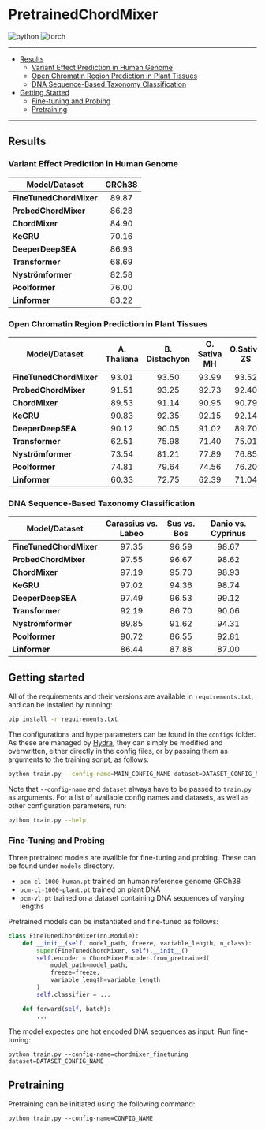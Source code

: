 # PretrainedChordMixer

![python](https://user-images.githubusercontent.com/44374191/224485239-3e013eff-f76e-46a4-90a7-e55fa0a6b3a7.svg)
![torch](https://user-images.githubusercontent.com/44374191/224485304-0b0f25c6-e31f-48a9-8cec-1767bffee1e6.svg)

---

- [Results](#results)
  - [Variant Effect Prediction in Human Genome](#variant-effect-prediction-in-human-genome)
  - [Open Chromatin Region Prediction in Plant Tissues](#open-chromatin-region-prediction-in-plant-tissues)
  - [DNA Sequence-Based Taxonomy Classification](#dna-sequence-based-taxonomy-classification)
- [Getting Started](#getting-started)
  - [Fine-tuning and Probing](#fine-tuning-and-probing)
  - [Pretraining](#pretraining)

---

## Results

### Variant Effect Prediction in Human Genome

| **Model/Dataset**       | **GRCh38** |
|-------------------------|:----------:|
| **FineTunedChordMixer** |    89.87   |
| **ProbedChordMixer**    |    86.28   |
| **ChordMixer**          |    84.90   |
| **KeGRU**               |    70.16   |
| **DeeperDeepSEA**       |    86.93   |
| **Transformer**         |    68.69   |
| **Nyströmformer**       |    82.58   |
| **Poolformer**          |    76.00   |
| **Linformer**           |    83.22   |


### Open Chromatin Region Prediction in Plant Tissues

| **Model/Dataset**       | **A. Thaliana** | **B. Distachyon** | **O. Sativa MH** | **O.Sativa ZS** | **S. Italica** | **S. Bicolor** | **Z. Mays** |
|-------------------------|:---------------:|:-----------------:|:----------------:|:---------------:|:--------------:|:--------------:|:-----------:|
| **FineTunedChordMixer** |      93.01      |       93.50       |       93.99      |      93.52      |      94.50     |      96.59     |    96.69    |
| **ProbedChordMixer**    |      91.51      |       93.25       |       92.73      |      92.40      |      93.18     |      95.53     |    96.98    |
| **ChordMixer**          |      89.53      |       91.14       |       90.95      |      90.79      |      91.93     |      94.52     |    92.98    |
| **KeGRU**               |      90.83      |       92.35       |       92.15      |      92.14      |      92.99     |      95.84     |    94.64    |
| **DeeperDeepSEA**       |      90.12      |       90.05       |       91.02      |      89.70      |      91.92     |      94.54     |    94.84    |
| **Transformer**         |      62.51      |       75.98       |       71.40      |      75.01      |      82.31     |      82.47     |    60.96    |
| **Nyströmformer**       |      73.54      |       81.21       |       77.89      |      76.85      |      83.55     |      87.17     |    76.95    |
| **Poolformer**          |      74.81      |       79.64       |       74.56      |      76.20      |      81.22     |      83.69     |    74.21    |
| **Linformer**           |      60.33      |       72.75       |       62.39      |      71.04      |      70.98     |      78.05     |    53.14    |



### DNA Sequence-Based Taxonomy Classification
| **Model/Dataset**       | **Carassius vs. Labeo** | **Sus vs. Bos** | **Danio vs. Cyprinus** |
|-------------------------|:-----------------------:|:---------------:|:----------------------:|
| **FineTunedChordMixer** |          97.35          |      96.59      |          98.67         |
| **ProbedChordMixer**    |          97.55          |      96.67      |          98.62         |
| **ChordMixer**          |          97.19          |      95.70      |          98.93         |
| **KeGRU**               |          97.02          |      94.36      |          98.74         |
| **DeeperDeepSEA**       |          97.49          |      96.53      |          99.12         |
| **Transformer**         |          92.19          |      86.70      |          90.06         |
| **Nyströmformer**       |          89.85          |      91.62      |          94.31         |
| **Poolformer**          |          90.72          |      86.55      |          92.81         |
| **Linformer**           |          86.44          |      87.88      |          87.00         |





## Getting started
All of the requirements and their versions are available in `requirements.txt`, and can be installed by running:
```bash
pip install -r requirements.txt
```

The configurations and hyperparameters can be found in the `configs` folder. As these are managed by [Hydra](https://hydra.cc/), they can simply be modified and overwritten, either directly in the config files, or by passing them as arguments to the training script, as follows:
```bash
python train.py --config-name=MAIN_CONFIG_NAME dataset=DATASET_CONFIG_NAME parameter=new_value
```
Note that `--config-name` and `dataset` always have to be passed to `train.py` as arguments. For a list of available config names and datasets, as well as other configuration parameters, run:
```bash
python train.py --help
```

### Fine-Tuning and Probing
Three pretrained models are availble for fine-tuning and probing. These can be found under `models` directory.
- `pcm-cl-1000-human.pt` trained on human reference genome GRCh38 
- `pcm-cl-1000-plant.pt` trained on plant DNA
- `pcm-vl.pt` trained on a dataset containing DNA sequences of varying lengths


Pretrained models can be instantiated and fine-tuned as follows: 
```python
class FineTunedChordMixer(nn.Module):
    def __init__(self, model_path, freeze, variable_length, n_class):
        super(FineTunedChordMixer, self).__init__()
        self.encoder = ChordMixerEncoder.from_pretrained(
            model_path=model_path,
            freeze=freeze,
            variable_length=variable_length
        )
        self.classifier = ...

    def forward(self, batch):
        ...
```
The model expectes one hot encoded DNA sequences as input. Run fine-tuning:
```
python train.py --config-name=chordmixer_finetuning dataset=DATASET_CONFIG_NAME
```

## Pretraining
Pretraining can be initiated using the following command:
```
python train.py --config-name=CONFIG_NAME
```
